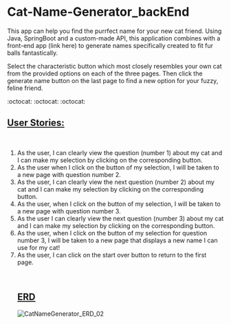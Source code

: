 # Cat-Name-Generator_backEnd
This app can help you find the purrfect name for your new cat friend. Using Java, SpringBoot and a custom-made API, this application combines with a front-end app (link here) to generate names specifically created to fit fur balls fantastically.

Select the characteristic button which most closely resembles your own cat from the provided options on each of the three pages. Then click the generate name button on the last page to find a new option for your fuzzy, feline friend.
&nbsp;&nbsp;

:octocat: :octocat: :octocat:
&nbsp;&nbsp;
## <ins> User Stories: </ins>
&nbsp;&nbsp;
<ol>
<li>As the user, I can clearly view the question (number 1) about my cat and I can make my selection by clicking on the corresponding button.</li>

<li>As the user when I click on the button of my selection, I will be taken to a new page with  question number 2.</li>

<li>As the user, I can clearly view the next question (number 2) about my cat and I can make my selection by clicking on the corresponding button.</li>

<li>As the user, when I click on the button of my selection, I will be taken to a new page with  question number 3.</li>

<li>As the user I can clearly view the next question (number 3) about my cat and I can make my selection by clicking on the corresponding button.</li>

<li>As the user, when I click on the button of my selection for question number 3, I will be taken to a new page that displays a new name I can use for my cat!</li>

<li>As the user, I can click on the start over button to return to the first page.</li>

&nbsp;&nbsp;
## <ins> ERD </ins>
![CatNameGenerator_ERD_02](https://user-images.githubusercontent.com/77941853/155630139-5968cb09-18d4-474b-803a-e85abcf4ad54.png)
